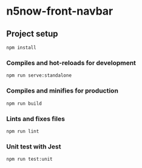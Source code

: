# n5now-front-navbar

## Project setup
```
npm install
```

### Compiles and hot-reloads for development
```
npm run serve:standalone
```

### Compiles and minifies for production
```
npm run build
```

### Lints and fixes files
```
npm run lint
```
### Unit test with Jest
```
npm run test:unit
```

